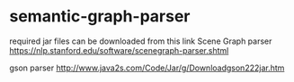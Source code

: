 # semantic-graph-parser

required jar files can be downloaded from this link
Scene Graph parser
https://nlp.stanford.edu/software/scenegraph-parser.shtml


gson parser
http://www.java2s.com/Code/Jar/g/Downloadgson222jar.htm

